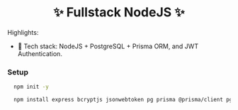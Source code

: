 <h1 align="center">✨ Fullstack NodeJS ✨</h1>

Highlights:

- 🌟 Tech stack: NodeJS + PostgreSQL + Prisma ORM, and JWT Authentication.

### Setup

```bash
  npm init -y

  npm install express bcryptjs jsonwebtoken pg prisma @prisma/client pg
```

